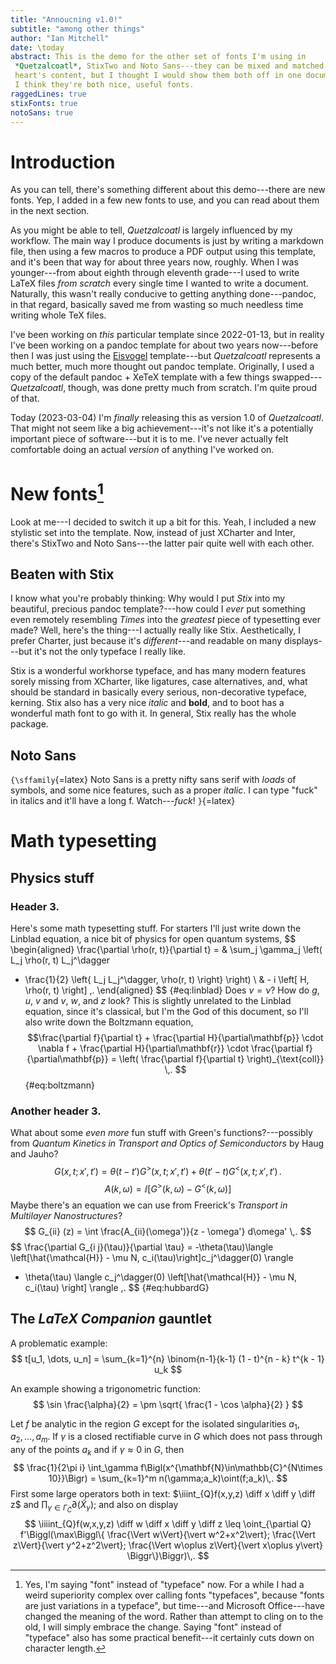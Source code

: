 ```yaml
---
title: "Annoucning v1.0!"
subtitle: "among other things"
author: "Ian Mitchell"
date: \today
abstract: This is the demo for the other set of fonts I'm using in
 *Quetzalcoatl*, StixTwo and Noto Sans---they can be mixed and matched to your
 heart's content, but I thought I would show them both off in one document.
 I think they're both nice, useful fonts.
raggedLines: true
stixFonts: true
notoSans: true
---
```


[gregg]: https://youtu.be/PRFubyO4Bp0


# Introduction
As you can tell, there's something different about this demo---there are new
fonts. Yep, I added in a few new fonts to use, and you can read about them
in the next section.

As you might be able to tell, *Quetzalcoatl* is largely influenced by my
workflow. The main way I produce documents is just by writing a markdown file,
then using a few macros to produce a PDF output using this template, and it's
been that way for about three years now, roughly. When I was younger---from
about eighth through eleventh grade---I used to write LaTeX files *from scratch*
every single time I wanted to write a document. Naturally, this wasn't really
conducive to getting anything done---pandoc, in that regard, basically saved
me from wasting so much needless time writing whole TeX files.

I've been working on *this* particular template since 2022-01-13, but in
reality I've been working on a pandoc template for about two years now---before
then I was just using the [Eisvogel][eisvogel] template---but *Quetzalcoatl*
represents a much better, much more thought out pandoc template. Originally, I
used a copy of the default pandoc + XeTeX template with a few things
swapped---*Quetzalcoatl*, though, was done pretty much from scratch. I'm quite
proud of that.

Today (2023-03-04) I'm *finally* releasing this as version 1.0 of
*Quetzalcoatl*. That might not seem like a big achievement---it's not like it's
a potentially important piece of software---but it is to me. I've never actually
felt comfortable doing an actual *version* of anything I've worked on.


[eisvogel]: https://github.com/Wandmalfarbe/pandoc-latex-template


# New fonts[^font]
Look at me---I decided to switch it up a bit for this. Yeah, I included a new
stylistic set into the template. Now, instead of just XCharter and Inter,
there's StixTwo and Noto Sans---the latter pair quite well with each other.


[^font]: Yes, I'm saying "font" instead of "typeface" now. For a while I had
a weird superiority complex over calling fonts "typefaces", because "fonts are
just variations in a typeface", but time---and Microsoft Office---have changed
the meaning of the word. Rather than attempt to cling on to the old, I will
simply embrace the change. Saying "font" instead of "typeface" also has some
practical benefit---it certainly cuts down on character length.


## Beaten with Stix
I know what you're probably thinking: Why would I put *Stix* into my beautiful,
precious pandoc template?---how could I *ever* put something even remotely
resembling *Times* into the *greatest* piece of typesetting ever made? Well,
here's the thing---I actually really like Stix. Aesthetically, I prefer Charter,
just because it's *different*---and readable on many displays---but it's not
the only typeface I really like.

Stix is a wonderful workhorse typeface, and has many modern features sorely
missing from XCharter, like ligatures, case alternatives, and, what should be
standard in basically every serious, non-decorative typeface, kerning. Stix
also has a very nice *italic* and **bold**, and to boot has a wonderful math
font to go with it. In general, Stix really has the whole package.


## Noto Sans
`{\sffamily`{=latex}
Noto Sans is a pretty nifty sans serif with *loads* of symbols, and some nice
features, such as a proper *italic*. I can type "fuck" in italics and it'll
have a long f. Watch---*fuck*!
`}`{=latex}


# Math typesetting

## Physics stuff

### Header 3.
Here's some math typesetting stuff. For starters I'll just write down the
Linblad equation, a nice bit of physics for open quantum systems,
$$ \begin{aligned}
\frac{\partial \rho(r, t)}{\partial t} = 
& \sum_j \gamma_j \left( L_j \rho(r, t) L_j^\dagger
- \frac{1}{2} \left\{ L_j L_j^\dagger, \rho(r, t) \right\} \right) \\
& - i \left[ H, \rho(r, t) \right] \,. \end{aligned} $$ {#eq:linblad}
Does $v = \nu$? How do $g$, $u$, $v$ and *v*, $w$, and $z$ look? This is
slightly unrelated to the Linblad equation, since it's classical, but I'm the
God of this document, so I'll also write down the Boltzmann equation,
$$\frac{\partial f}{\partial t} + \frac{\partial H}{\partial\mathbf{p}}
\cdot \nabla f + \frac{\partial H}{\partial\mathbf{r}} \cdot \frac{\partial f}
{\partial\mathbf{p}} = \left( \frac{\partial f}{\partial t} 
\right)_{\text{coll}} \,. $$ {#eq:boltzmann}


### Another header 3.
What about some *even more* fun stuff with Green's functions?---possibly from
*Quantum Kinetics in Transport and Optics of Semiconductors* by Haug and
Jauho?
$$ G(x, t; x', t') = \theta(t - t') G^>(x, t; x', t') + \theta(t' - t)
G^<(x, t; x', t') \,.$$
$$ A(k, \omega) = \ii \left[ G^>(k, \omega) - G^<(k, \omega) \right]$$
Maybe there's an equation we can use from Freerick's *Transport in Multilayer
Nanostructures*?
$$ G_{ii} (z) = \int \frac{A_{ii}(\omega')}{z - \omega'} d\omega' \,. $$
$$ \frac{\partial G_{i j}(\tau)}{\partial \tau} = -\theta(\tau)\langle
\left[\hat{\mathcal{H}} - \mu N, c_i(\tau)\right]c_j^\dagger(0) \rangle
+ \theta(\tau) \langle c_j^\dagger(0) \left[\hat{\mathcal{H}} - \mu N, 
c_i(\tau) \right] \rangle \,. $$ {#eq:hubbardG}


## The *LaTeX Companion* gauntlet
A problematic example:
$$ t[u_1, \dots, u_n] = \sum_{k=1}^{n} \binom{n-1}{k-1} (1 - t)^{n - k}
t^{k - 1} u_k $$

An example showing a trigonometric function:
$$ \sin \frac{\alpha}{2} = \pm \sqrt{ \frac{1 - \cos \alpha}{2} } $$

Let $f$ be analytic in the region $G$ except for the isolated
singularities $a_1,a_2,\dots,a_m$. If $\gamma$ is a closed
rectifiable curve in $G$ which does not pass through any of the
points $a_k$ and if $\gamma\approx 0$ in $G$, then
$$
    \frac{1}{2\pi i} \int_\gamma f\Bigl(x^{\mathbf{N}\in\mathbb{C}^{N\times 10}}\Bigr)
    = \sum_{k=1}^m n(\gamma;a_k)\oint(f;a_k)\,.
$$
First some large operators both in text: $\iiint_{Q}f(x,y,z)
\diff x \diff y \diff z$ and 
$\prod_{\gamma\in\Gamma_{\bar{C}}}\partial(\tilde{X}_\gamma)$; and also on 
display
$$
    \iiiint_{Q}f(w,x,y,z) \diff w \diff x \diff y \diff z
    \leq
    \oint_{\partial Q} f'\Biggl(\max\Biggl\{
    \frac{\Vert w\Vert}{\vert w^2+x^2\vert};
    \frac{\Vert z\Vert}{\vert y^2+z^2\vert};
    \frac{\Vert w\oplus z\Vert}{\vert x\oplus y\vert}
    \Biggr\}\Biggr)\,.
$$
